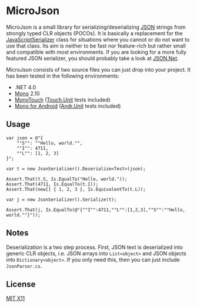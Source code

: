 MicroJson
=========

MicroJson is a small library for serializing/deserializing [JSON](http://www.json.org/) strings from strongly 
typed CLR objects (POCOs). It is basically a replacement for the [JavaScriptSerializer](http://msdn.microsoft.com/en-us/library/system.web.script.serialization.javascriptserializer.aspx)
class for situations where you cannot or do not want to use that class. Its aim is neither to be fast nor feature-rich but
rather small and compatible with most environments.
If you are looking for a more fully featured JSON serializer, you should probably take a look at [JSON.Net](http://json.codeplex.com/).

MicroJson consists of two source files you can just drop into your project. It has been tested in the following environments:

- .NET 4.0
- [Mono](http://www.mono-project.com/Main_Page) 2.10
- [MonoTouch](http://www.xamarin.com) ([Touch.Unit](https://github.com/spouliot/Touch.Unit) tests included)
- [Mono for Android](http://www.xamarin.com) ([Andr.Unit](https://github.com/spouliot/Andr.Unit) tests included)

Usage
-----

    var json = @"{
        ""S"": ""Hello, world."",
        ""I"": 4711,
        ""L"": [1, 2, 3]
    }";
    
    var t = new JsonSerializer().Deserialize<Test>(json);
    
    Assert.That(t.S, Is.EqualTo("Hello, world."));
    Assert.That(4711, Is.EqualTo(t.I));
    Assert.That(new[] { 1, 2, 3 }, Is.EquivalentTo(t.L));
    
    var j = new JsonSerializer().Serialize(t);
    
    Assert.That(j, Is.EqualTo(@"{""I"":4711,""L"":[1,2,3],""S"":""Hello, world.""}"));

Notes
-----

Deserialization is a two step process. First, JSON text is deserialized into generic CLR objects, i.e.
JSON arrays into `List<object>` and JSON objects into `Dictionary<object>`. If you only need this, then you can
just include `JsonParser.cs`.

License
-------

[MIT X11](http://en.wikipedia.org/wiki/MIT_License)
